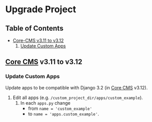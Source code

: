 # Upgrade Project

## Table of Contents

- [Core-CMS v3.11 to v3.12](#core-cms-v311-to-v312)
    1. [Update Custom Apps](#update-custom-apps)

## [Core CMS] v3.11 to v3.12

### Update Custom Apps

Update apps to be compatible with Django 3.2 (in [Core CMS] v3.12).

1. Edit all apps (e.g. `/custom_project_dir/apps/custom_example`).
    1. In each `apps.py` change
        - from `name = 'custom_example'`
        - to `name = 'apps.custom_example'`.

<!-- Link Aliases -->

[Core CMS]: https://github.com/TACC/Core-CMS
